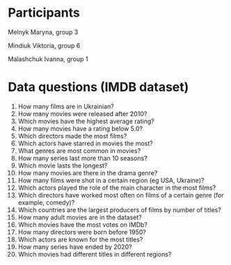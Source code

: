 # Participants

Melnyk Maryna, group 3

Mindiuk Viktoria, group 6

Malashchuk Ivanna, group 1

# Data questions (IMDB dataset)

1. How many films are in Ukrainian?
2. How many movies were released after 2010?
3. Which movies have the highest average rating?
4. How many movies have a rating below 5.0?
5. Which directors made the most films?
6. Which actors have starred in movies the most?
7. What genres are most common in movies?
8. How many series last more than 10 seasons?
9. Which movie lasts the longest?
10. How many movies are there in the drama genre?
11. How many films were shot in a certain region (eg USA, Ukraine)?
12. Which actors played the role of the main character in the most films?
13. Which directors have worked most often on films of a certain genre (for example, comedy)?
14. Which countries are the largest producers of films by number of titles?
15. How many adult movies are in the dataset?
16. Which movies have the most votes on IMDb?
17. How many directors were born before 1950?
18. Which actors are known for the most titles?
19. How many series have ended by 2020?
20. Which movies had different titles in different regions?
